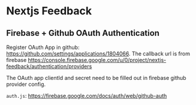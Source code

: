 # Nextjs Feedback

## Firebase + Github OAuth Authentication

Register OAuth App in github: https://github.com/settings/applications/1804066. The callback url is from firebase
https://console.firebase.google.com/u/0/project/nextjs-feedback/authentication/providers

The OAuth app clientId and secret need to be filled out in firebase github provider config.

`auth.js`: https://firebase.google.com/docs/auth/web/github-auth
